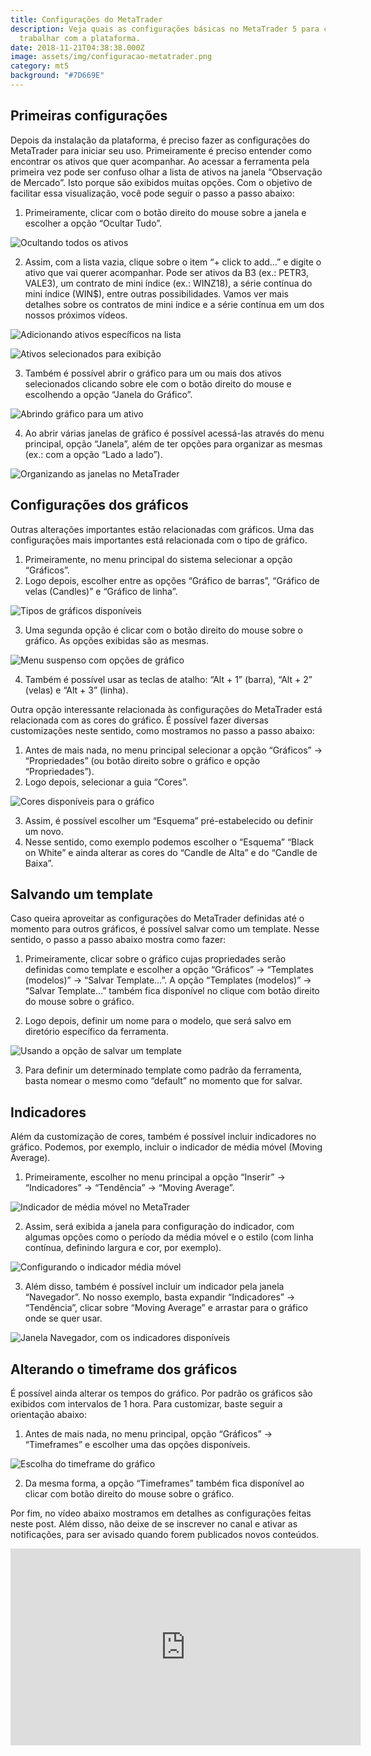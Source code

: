 ```yaml
---
title: Configurações do MetaTrader
description: Veja quais as configurações básicas no MetaTrader 5 para começar a
  trabalhar com a plataforma.
date: 2018-11-21T04:38:38.000Z
image: assets/img/configuracao-metatrader.png
category: mt5
background: "#7D669E"
---
```

## Primeiras configurações

Depois da instalação da plataforma, é preciso fazer as configurações do MetaTrader para iniciar seu uso. Primeiramente é preciso entender como encontrar os ativos que quer acompanhar. Ao acessar a ferramenta pela primeira vez pode ser confuso olhar a lista de ativos na janela “Observação de Mercado”. Isto porque são exibidos muitas opções. Com o objetivo de facilitar essa visualização, você pode seguir o passo a passo abaixo:

1. Primeiramente, clicar com o botão direito do mouse sobre a janela e escolher a opção “Ocultar Tudo”.

![Ocultando todos os ativos](assets/img/01-ocultar-ativos.png "Ocultar ativos")

2. Assim, com a lista vazia, clique sobre o item “+ click to add…” e digite o ativo que vai querer acompanhar. Pode ser ativos da B3 (ex.: PETR3, VALE3), um contrato de mini índice (ex.: WINZ18), a série contínua do mini índice (WIN$), entre outras possibilidades. Vamos ver mais detalhes sobre os contratos de mini índice e a série contínua em um dos nossos próximos vídeos.

![Adicionando ativos específicos na lista](assets/img/02-click-to-add.png "Possibilidade de adicionar ativos na lista")

![Ativos selecionados para exibição](assets/img/03-ativos-selecionados.png "Lista de ativos selecionados")

3. Também é possível abrir o gráfico para um ou mais dos ativos selecionados clicando sobre ele com o botão direito do mouse e escolhendo a opção “Janela do Gráfico”.

![Abrindo gráfico para um ativo](assets/img/04-janela-do-grafico.png "Opção Janela do Gráfico")

4. Ao abrir várias janelas de gráfico é possível acessá-las através do menu principal, opção “Janela”, além de ter opções para organizar as mesmas (ex.: com a opção “Lado a lado”).

![Organizando as janelas no MetaTrader](assets/img/05-organizacao-janela.png "Opções para organização de janelas")

## Configurações dos gráficos

Outras alterações importantes estão relacionadas com gráficos. Uma das configurações mais importantes está relacionada com o tipo de gráfico.

1. Primeiramente, no menu principal do sistema selecionar a opção “Gráficos”.
2. Logo depois, escolher entre as opções “Gráfico de barras”, “Gráfico de velas (Candles)” e “Gráfico de linha”.

![Tipos de gráficos disponíveis](assets/img/06-menu-grafico.png "Opções de tipos de gráfico")

3. Uma segunda opção é clicar com o botão direito do mouse sobre o gráfico. As opções exibidas são as mesmas.

![Menu suspenso com opções de gráfico](assets/img/07-tipos-grafico.png "Opções de gráfico no menu do botão direito do mouse")

4. Também é possível usar as teclas de atalho: “Alt + 1” (barra), “Alt + 2” (velas) e “Alt + 3” (linha).

Outra opção interessante relacionada às configurações do MetaTrader está relacionada com as cores do gráfico. É possível fazer diversas customizações neste sentido, como mostramos no passo a passo abaixo:

1. Antes de mais nada, no menu principal selecionar a opção “Gráficos” -> “Propriedades” (ou botão direito sobre o gráfico e opção “Propriedades”).
2. Logo depois, selecionar a guia “Cores”.

![Cores disponíveis para o gráfico](assets/img/08-propriedades-cores.png "Opções de cores nas propriedades do gráfico")

3. Assim, é possível escolher um “Esquema” pré-estabelecido ou definir um novo.
4. Nesse sentido, como exemplo podemos escolher o “Esquema” “Black on White” e ainda alterar as cores do “Candle de Alta” e do “Candle de Baixa”.

## Salvando um template

Caso queira aproveitar as configurações do MetaTrader definidas até o momento para outros gráficos, é possível salvar como um template. Nesse sentido, o passo a passo abaixo mostra como fazer:

1. Primeiramente, clicar sobre o gráfico cujas propriedades serão definidas como template e escolher a opção “Gráficos” -> “Templates (modelos)” -> “Salvar Template…”. A opção “Templates (modelos)” -> “Salvar Template…” também fica disponível no clique com botão direito do mouse sobre o gráfico.

2. Logo depois, definir um nome para o modelo, que será salvo em diretório específico da ferramenta.

![Usando a opção de salvar um template](assets/img/09-salvar-template.png "Salvando um template")

3. Para definir um determinado template como padrão da ferramenta, basta nomear o mesmo como “default” no momento que for salvar.

## Indicadores

Além da customização de cores, também é possível incluir indicadores no gráfico. Podemos, por exemplo, incluir o indicador de média móvel (Moving Average).

1. Primeiramente, escolher no menu principal a opção “Inserir” -> “Indicadores” -> “Tendência” -> “Moving Average”.

![Indicador de média móvel no MetaTrader](assets/img/10-indicador-media-movel.png "Opção para incluir indicador de média móvel")

2. Assim, será exibida a janela para configuração do indicador, com algumas opções como o período da média móvel e o estilo (com linha contínua, definindo largura e cor, por exemplo).

![Configurando o indicador média móvel](assets/img/11-config-media-movel.png "Janela de configuração de média móvel")

3. Além disso, também é possível incluir um indicador pela janela “Navegador”. No nosso exemplo, basta expandir “Indicadores” -> “Tendência”, clicar sobre “Moving Average” e arrastar para o gráfico onde se quer usar.

![Janela Navegador, com os indicadores disponíveis](assets/img/12-navegador-indicadores.png "Indicadores na janela Navegador")

## Alterando o timeframe dos gráficos

É possível ainda alterar os tempos do gráfico. Por padrão os gráficos são exibidos com intervalos de 1 hora. Para customizar, baste seguir a orientação abaixo:

1. Antes de mais nada, no menu principal, opção “Gráficos” -> “Timeframes” e escolher uma das opções disponíveis.

![Escolha do timeframe do gráfico](assets/img/13-timeframe.png "Opções relacionadas ao timeframe do gráfico")

2. Da mesma forma, a opção “Timeframes” também fica disponível ao clicar com botão direito do mouse sobre o gráfico.

Por fim, no vídeo abaixo mostramos em detalhes as configurações feitas neste post. Além disso, não deixe de se inscrever no canal e ativar as notificações, para ser avisado quando forem publicados novos conteúdos.

<iframe width="560" height="315" src="https://www.youtube.com/embed/l6LwUixHCwo" frameborder="0" allow="accelerometer; autoplay; encrypted-media; gyroscope; picture-in-picture" allowfullscreen></iframe>